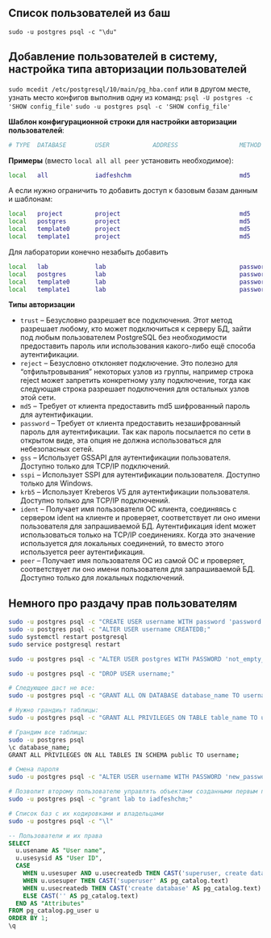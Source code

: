 ## Список пользователей из баш

`sudo -u postgres psql -c "\du"`


## Добавление пользователей в систему, настройка типа авторизации пользователей

`sudo mcedit /etc/postgresql/10/main/pg_hba.conf`
или в другом месте, узнать место конфигов выполнив одну из команд:
`psql -U postgres -c 'SHOW config_file'`
`sudo -u postgres psql -c 'SHOW config_file'`

__Шаблон конфигурационной строки для настройки авторизации пользователей__:

```bash
# TYPE  DATABASE        USER            ADDRESS                 METHOD
```

__Примеры__ (вместо `local all all peer` установить необходимое):

```bash
local   all             iadfeshchm                              md5
```

А если нужно ограничить то добавить доступ к базовым базам данным и шаблонам:

```bash
local   project         project                                 md5
local   postgres        project                                 md5
local   template0       project                                 md5
local   template1       project                                 md5
```

Для лаборатории конечно незабыть добавить

```bash
local   lab             lab                                     password
local   postgres        lab                                     password
local   template0       lab                                     password
local   template1       lab                                     password
```

__Типы авторизации__

* `trust` – Безусловно разрешает все подключения. Этот метод разрешает любому, кто может подключиться к серверу БД, зайти под любым пользователем PostgreSQL без необходимости предоставить пароль или использования какого-либо ещё способа аутентификации.
* `reject` – Безусловно отклоняет подключение. Это полезно для “отфильтровывания” некоторых узлов из группы, например строка reject может запретить конкретному узлу подключение, тогда как следующая строка разрешает подключения для остальных узлов этой сети.
* `md5` – Требует от клиента предоставить md5 шифрованный пароль для аутентификации.
* `password` – Требует от клиента предоставить незашифрованный пароль для аутентификации. Так как пароль посылается по сети в открытом виде, эта опция не должна использоваться для небезопасных сетей.
* `gss` – Использует GSSAPI для аутентификации пользователя. Доступно только для TCP/IP подключений.
* `sspi` – Использует SSPI для аутентификации пользователя. Доступно только для Windows.
* `krb5` – Использует Kreberos V5 для аутентификации пользователя. Доступно только для TCP/IP подключений.
* `ident` – Получает имя пользователя ОС клиента, соединяясь с сервером ident на клиенте и проверяет, соответствует ли оно имени пользователя для запрашиваемой БД. Аутентификация ident может использоваться только на TCP/IP соединениях. Когда это значение используется для локальных соединений, то вместо этого используется peer аутентификация.
* `peer` – Получает имя пользователя ОС из самой ОС и проверяет, соответствует ли оно имени пользователя для запрашиваемой БД. Доступно только для локальных подключений.


## Немного про раздачу прав пользователям

```bash
sudo -u postgres psql -c "CREATE USER username WITH password 'password';"
sudo -u postgres psql -c "ALTER USER username CREATEDB;"
sudo systemctl restart postgresql
sudo service postgresql restart

sudo -u postgres psql -c "ALTER USER postgres WITH PASSWORD 'not_empty_password';"

sudo -u postgres psql -c "DROP USER username;"
```

```bash
# Следующее даст не все:
sudo -u postgres psql -c "GRANT ALL ON DATABASE database_name TO username;"

# Нужно грандиьт таблицы:
sudo -u postgres psql -c "GRANT ALL PRIVILEGES ON TABLE table_name TO username;"

# Грандим все таблицы:
sudo -u postgres psql
\c database_name;
GRANT ALL PRIVILEGES ON ALL TABLES IN SCHEMA public TO username;

# Смена пароля
sudo -u postgres psql -c "ALTER USER username WITH PASSWORD 'new_password';"

# Позволит второму пользователю управлять объектами созданными первым пользователем:
sudo -u postgres psql -c "grant lab to iadfeshchm;"

# Список баз с их кодировками и владельцами
sudo -u postgres psql -c "\l"
```

```sql
-- Пользователи и их права
SELECT
  u.usename AS "User name",
  u.usesysid AS "User ID",
  CASE
    WHEN u.usesuper AND u.usecreatedb THEN CAST('superuser, create database' AS pg_catalog.text)
    WHEN u.usesuper THEN CAST('superuser' AS pg_catalog.text)
    WHEN u.usecreatedb THEN CAST('create database' AS pg_catalog.text)
    ELSE CAST('' AS pg_catalog.text)
  END AS "Attributes"
FROM pg_catalog.pg_user u
ORDER BY 1;
\q
```
